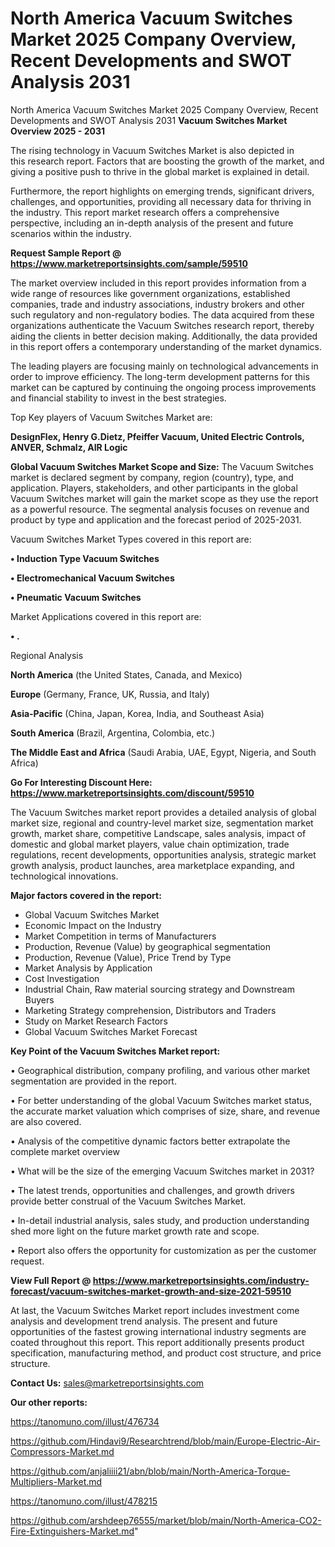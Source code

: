 # North America Vacuum Switches Market 2025 Company Overview, Recent Developments and SWOT Analysis 2031
 North America Vacuum Switches Market 2025 Company Overview, Recent Developments and SWOT Analysis 2031
<Strong> Vacuum Switches Market Overview 2025 - 2031</strong>

The rising technology in Vacuum Switches Market is also depicted in this research report. Factors that are boosting the growth of the market, and giving a positive push to thrive in the global market is explained in detail.

Furthermore, the report highlights on emerging trends, significant drivers, challenges, and opportunities, providing all necessary data for thriving in the industry. This report market research offers a comprehensive perspective, including an in-depth analysis of the present and future scenarios within the industry.

<strong>Request Sample Report @ <a href=https://www.marketreportsinsights.com/sample/59510>https://www.marketreportsinsights.com/sample/59510</a></strong>

The market overview included in this report provides information from a wide range of resources like government organizations, established companies, trade and industry associations, industry brokers and other such regulatory and non-regulatory bodies. The data acquired from these organizations authenticate the Vacuum Switches research report, thereby aiding the clients in better decision making. Additionally, the data provided in this report offers a contemporary understanding of the market dynamics.

The leading players are focusing mainly on technological advancements in order to improve efficiency. The long-term development patterns for this market can be captured by continuing the ongoing process improvements and financial stability to invest in the best strategies.

Top Key players of Vacuum Switches Market are:

<strong>DesignFlex, Henry G.Dietz, Pfeiffer Vacuum, United Electric Controls, ANVER, Schmalz, AIR Logic</strong>

<strong><b>Global Vacuum Switches Market Scope and Size:</b></strong>
The Vacuum Switches market is declared segment by company, region (country), type, and application. Players, stakeholders, and other participants in the global Vacuum Switches market will gain the market scope as they use the report as a powerful resource. The segmental analysis focuses on revenue and product by type and application and the forecast period of 2025-2031.

Vacuum Switches Market Types covered in this report are:

<strong>• Induction Type Vacuum Switches

• Electromechanical Vacuum Switches

• Pneumatic Vacuum Switches</strong>

Market Applications covered in this report are:

<strong>• .</strong> 

Regional Analysis

<strong>North America</strong> (the United States, Canada, and Mexico)

<strong>Europe</strong> (Germany, France, UK, Russia, and Italy)

<strong>Asia-Pacific</strong> (China, Japan, Korea, India, and Southeast Asia)

<strong>South America</strong> (Brazil, Argentina, Colombia, etc.)

<strong>The Middle East and Africa</strong> (Saudi Arabia, UAE, Egypt, Nigeria, and South Africa)

<strong>Go For Interesting Discount Here: <a href=https://www.marketreportsinsights.com/discount/59510>https://www.marketreportsinsights.com/discount/59510</a></strong>

The Vacuum Switches market report provides a detailed analysis of global market size, regional and country-level market size, segmentation market growth, market share, competitive Landscape, sales analysis, impact of domestic and global market players, value chain optimization, trade regulations, recent developments, opportunities analysis, strategic market growth analysis, product launches, area marketplace expanding, and technological innovations.

<strong><b>Major factors covered in the report:</b></strong>
<ul>
  <li>Global Vacuum Switches Market </li>
  <li>Economic Impact on the Industry</li>
  <li>Market Competition in terms of Manufacturers</li>
  <li>Production, Revenue (Value) by geographical segmentation</li>
  <li>Production, Revenue (Value), Price Trend by Type</li>
  <li>Market Analysis by Application</li>
  <li>Cost Investigation</li>
  <li>Industrial Chain, Raw material sourcing strategy and Downstream Buyers</li>
  <li>Marketing Strategy comprehension, Distributors and Traders</li>
  <li>Study on Market Research Factors</li>
  <li>Global Vacuum Switches Market Forecast</li>
</ul>

<strong><b>Key Point of the Vacuum Switches Market report:</b></strong>

• Geographical distribution, company profiling, and various other market segmentation are provided in the report.

• For better understanding of the global Vacuum Switches market status, the accurate market valuation which comprises of size, share, and revenue are also covered.

• Analysis of the competitive dynamic factors better extrapolate the complete market overview

• What will be the size of the emerging Vacuum Switches market in 2031?

• The latest trends, opportunities and challenges, and growth drivers provide better construal of the Vacuum Switches Market.

• In-detail industrial analysis, sales study, and production understanding shed more light on the future market growth rate and scope.

• Report also offers the opportunity for customization as per the customer request.

<strong><b>View Full Report @ <a href=https://www.marketreportsinsights.com/industry-forecast/vacuum-switches-market-growth-and-size-2021-59510>https://www.marketreportsinsights.com/industry-forecast/vacuum-switches-market-growth-and-size-2021-59510</a></b></strong>


At last, the Vacuum Switches Market report includes investment come analysis and development trend analysis. The present and future opportunities of the fastest growing international industry segments are coated throughout this report. This report additionally presents product specification, manufacturing method, and product cost structure, and price structure.

<strong>Contact Us:</strong>
sales@marketreportsinsights.com

<strong>Our other reports:</strong>

<a href=https://tanomuno.com/illust/476734>https://tanomuno.com/illust/476734</a>

<a href=https://github.com/Hindavi9/Researchtrend/blob/main/Europe-Electric-Air-Compressors-Market.md>https://github.com/Hindavi9/Researchtrend/blob/main/Europe-Electric-Air-Compressors-Market.md</a>

<a href=https://github.com/anjaliiii21/abn/blob/main/North-America-Torque-Multipliers-Market.md>https://github.com/anjaliiii21/abn/blob/main/North-America-Torque-Multipliers-Market.md</a>

<a href=https://tanomuno.com/illust/478215>https://tanomuno.com/illust/478215</a>

<a href=https://github.com/arshdeep76555/market/blob/main/North-America-CO2-Fire-Extinguishers-Market.md>https://github.com/arshdeep76555/market/blob/main/North-America-CO2-Fire-Extinguishers-Market.md</a>"
